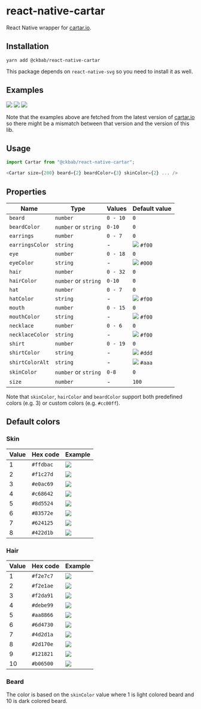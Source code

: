 # react-native-cartar

React Native wrapper for [cartar.io](https://cartar.io).

## Installation

```
yarn add @ckbab/react-native-cartar
```

This package depends on `react-native-svg` so you need to install it as well.

## Examples

![](https://cartar.io/?hair=6&eye=5&mouth=4&beard=5&shirt=2&skin-color=5&hair-color=7&beard-color=4&shirt-color=44bd32&shirt-color-alt=2f3640&size=200)
![](https://cartar.io/?hair=2&eye=2&mouth=3&beard=2&shirt=6&skin-color=3&hair-color=5&beard-color=4&shirt-color=e84118&shirt-color-alt=fefefe&size=200)
![](https://cartar.io/?hair=9&eye=5&mouth=1&shirt=3&skin-color=7&hair-color=9&shirt-color=0984e3&shirt-color-alt=fefefe&size=200)

Note that the examples above are fetched from the latest version of [cartar.io](https://cartar.io) so there might be a mismatch between that version and the version of this lib.

## Usage

```js
import Cartar from "@ckbab/react-native-cartar";

<Cartar size={200} beard={2} beardColor={3} skinColor={2} ... />
```

## Properties

| Name            | Type                 | Values   | Default value                                          |
| --------------- | -------------------- | -------- | ------------------------------------------------------ |
| `beard`         | `number`             | `0 - 10` | `0`                                                    |
| `beardColor`    | `number` or `string` | `0-10`   | `0`                                                    |
| `earrings`      | `number`             | `0 - 7`  | `0`                                                    |
| `earringsColor` | `string`             | -        | ![](https://via.placeholder.com/16/f00/f00.png) `#f00` |
| `eye`           | `number`             | `0 - 18` | `0`                                                    |
| `eyeColor`      | `string`             | -        | ![](https://via.placeholder.com/16/000/000.png) `#000` |
| `hair`          | `number`             | `0 - 32` | `0`                                                    |
| `hairColor`     | `number` or `string` | `0-10`   | `0`                                                    |
| `hat`           | `number`             | `0 - 7`  | `0`                                                    |
| `hatColor`      | `string`             | -        | ![](https://via.placeholder.com/16/f00/f00.png) `#f00` |
| `mouth`         | `number`             | `0 - 15` | `0`                                                    |
| `mouthColor`    | `string`             | -        | ![](https://via.placeholder.com/16/f00/f00.png) `#f00` |
| `necklace`      | `number`             | `0 - 6`  | `0`                                                    |
| `necklaceColor` | `string`             | -        | ![](https://via.placeholder.com/16/f00/f00.png) `#f00` |
| `shirt`         | `number`             | `0 - 19` | `0`                                                    |
| `shirtColor`    | `string`             | -        | ![](https://via.placeholder.com/16/ddd/ddd.png) `#ddd` |
| `shirtColorAlt` | `string`             | -        | ![](https://via.placeholder.com/16/aaa/aaa.png) `#aaa` |
| `skinColor`     | `number` or `string` | `0-8`    | `0`                                                    |
| `size`          | `number`             | -        | `100`                                                  |

Note that `skinColor`, `hairColor` and `beardColor` support both predefined colors (e.g. 3) or custom colors (e.g. `#cc00ff`).

## Default colors

### Skin

| Value | Hex code  | Example                                               |
| ----- | --------- | ----------------------------------------------------- |
| 1     | `#ffdbac` | ![](https://via.placeholder.com/16/ffdbac/ffdbac.png) |
| 2     | `#f1c27d` | ![](https://via.placeholder.com/16/f1c27d/f1c27d.png) |
| 3     | `#e0ac69` | ![](https://via.placeholder.com/16/e0ac69/e0ac69.png) |
| 4     | `#c68642` | ![](https://via.placeholder.com/16/c68642/c68642.png) |
| 5     | `#8d5524` | ![](https://via.placeholder.com/16/8d5524/8d5524.png) |
| 6     | `#83572e` | ![](https://via.placeholder.com/16/83572e/83572e.png) |
| 7     | `#624125` | ![](https://via.placeholder.com/16/624125/624125.png) |
| 8     | `#422d1b` | ![](https://via.placeholder.com/16/422d1b/422d1b.png) |

### Hair

| Value | Hex code  | Example                                               |
| ----- | --------- | ----------------------------------------------------- |
| 1     | `#f2e7c7` | ![](https://via.placeholder.com/16/f2e7c7/f2e7c7.png) |
| 2     | `#f2e1ae` | ![](https://via.placeholder.com/16/f2e1ae/f2e1ae.png) |
| 3     | `#f2da91` | ![](https://via.placeholder.com/16/f2da91/f2da91.png) |
| 4     | `#debe99` | ![](https://via.placeholder.com/16/debe99/debe99.png) |
| 5     | `#aa8866` | ![](https://via.placeholder.com/16/aa8866/aa8866.png) |
| 6     | `#6d4730` | ![](https://via.placeholder.com/16/6d4730/6d4730.png) |
| 7     | `#4d2d1a` | ![](https://via.placeholder.com/16/4d2d1a/4d2d1a.png) |
| 8     | `#2d170e` | ![](https://via.placeholder.com/16/2d170e/2d170e.png) |
| 9     | `#121821` | ![](https://via.placeholder.com/16/121821/121821.png) |
| 10    | `#b06500` | ![](https://via.placeholder.com/16/b06500/b06500.png) |

### Beard

The color is based on the `skinColor` value where 1 is light colored beard and 10 is dark colored beard.

